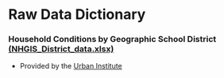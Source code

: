 # Raw Data Dictionary 

### Household Conditions by Geographic School District [(NHGIS_District_data.xlsx)](https://github.com/jonmgeiger/household-conditions/blob/main/data/NHGIS_District_data.xlsx)
-  Provided by the [Urban Institute](https://datacatalog.urban.org/dataset/household-conditions-geographic-school-district)
